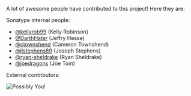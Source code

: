 <!--

    Sonatype Nexus (TM) Open Source Version
    Copyright (c) 2018-present Sonatype, Inc.
    All rights reserved. Includes the third-party code listed at http://links.sonatype.com/products/nexus/oss/attributions.

    This program and the accompanying materials are made available under the terms of the Eclipse Public License Version 1.0,
    which accompanies this distribution and is available at http://www.eclipse.org/legal/epl-v10.html.

    Sonatype Nexus (TM) Professional Version is available from Sonatype, Inc. "Sonatype" and "Sonatype Nexus" are trademarks
    of Sonatype, Inc. Apache Maven is a trademark of the Apache Software Foundation. M2eclipse is a trademark of the
    Eclipse Foundation. All other trademarks are the property of their respective owners.

-->
A lot of awesome people have contributed to this project! Here they are:

Sonatype internal people:

* [@kellyrob99](https://github.com/kellyrob99/) (Kelly Robinson)
* [@DarthHater](https://github.com/darthhater/) (Jeffry Hesse)
* [@ctownshend](https://github.com/ctownshend/) (Cameron Townshend)
* [@jlstephens89](https://github.com/jlstephens89/) (Joseph Stephens)
* [@ryan-sheldrake](https://github.com/ryan-sheldrake/) (Ryan Sheldrake)
* [@joedragons](https://github.com/joedragons/) (Joe Tom)

External contributors:

![Possibly You!](http://i.imgur.com/A3eScYul.jpg)

